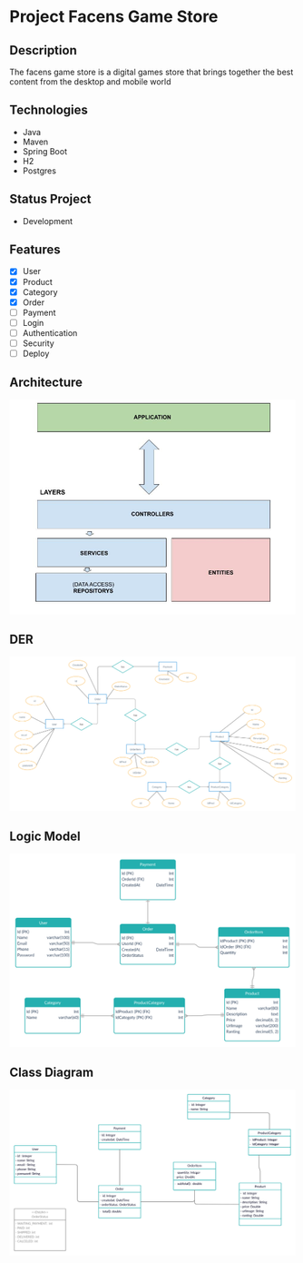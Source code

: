 # Project Facens Game Store

## Description

The facens game store is a digital games store that brings together the best content from the desktop and mobile world

## Technologies
 - Java
 - Maven
 - Spring Boot
 - H2
 - Postgres

## Status Project

- Development

## Features
- [x] User
- [x] Product
- [x] Category
- [x] Order
- [ ] Payment
- [ ] Login
- [ ] Authentication
- [ ] Security
- [ ] Deploy

## Architecture
![](docs/architecture.jpg)

## DER
![](docs/der.jpg)

## Logic Model
![](docs/logic.jpg)

## Class Diagram
![](docs/diagram.jpg)
